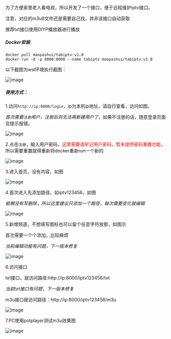 为了方便家里老人看电视，所以开发了一个接口，便于远程维护iptv接口。

注意，对应的m3u8文件还是需要自己找，并非该接口自动获取

推荐txt接口使用DIYP播放器进行播放



##### Docker安装

~~~shell
docker pull maopashui/tabiptv:v1.0
docker run -d -p 8000:8000 --name tabiptv maopashui/tabiptv:v1.0
~~~

以下截图为wsl环境执行截图：

![image](https://github.com/maopashui/TabIPTV/assets/38207700/09336891-a7b5-4afa-8e1f-fea7c29d6ea4)

##### 使用方式：

1.访问`http://ip:8000/login`，ip为本机ip地址，请自行查看，访问如图。

_首次需要`注册`用户，注册后则无法再新建用户了_，如果不注册的话，随意登录页面会提示报错。

![image](https://github.com/maopashui/TabIPTV/assets/38207700/fee2db6f-f88e-4038-8374-8da053e1f12c)

2.点击`注册`，输入用户密码，<font color=red>这里需要请牢记用户密码，暂未提供密码重置功能</font>，所以需要重置就得重新将docker重新run一个新的

![image](https://github.com/maopashui/TabIPTV/assets/38207700/1ceeac44-a983-4ab1-8102-f8faf984d113)

3.进入首页，没有内容，如图

![image](https://github.com/maopashui/TabIPTV/assets/38207700/9a6ba261-a45c-4360-9390-0b63c6583718)

4.首次进入先添加路径，如iptv123456，如图

_偷懒没有写删除，所以这里建议只添加一个路径，每次需要变化就编辑_

![image](https://github.com/maopashui/TabIPTV/assets/38207700/a63720a3-87df-49bc-8bbd-7f37ee214caf)

5.新增频道，不想填写图标也可以留个任意字符放那，如图示

首次需要一个个添加，比较麻烦

_当前编辑功能有问题，下一版本修复_

![image](https://github.com/maopashui/TabIPTV/assets/38207700/2c5f7b59-f756-4ab6-a2ea-087d5198b655)

6.访问接口

txt接口，就访问路径:http://ip:8000/iptv123456/txt

_当前txt接口有问题，下一版本修复_

m3u接口就访问路径：http://ip:8000/iptv123456/m3u

![image](https://github.com/maopashui/TabIPTV/assets/38207700/3de4980c-2ae4-4a46-bf66-0aad69f02ef4)

7.PC使用potplayer测试m3u效果图

![image](https://github.com/maopashui/TabIPTV/assets/38207700/2397c725-ffb7-4c49-b920-2d3ad5ed412f)
